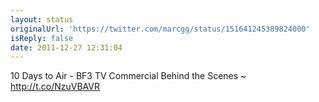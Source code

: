 ```yaml
---
layout: status
originalUrl: 'https://twitter.com/marcgg/status/151641245389824000'
isReply: false
date: 2011-12-27 12:31:04
---
```


10 Days to Air - BF3 TV Commercial Behind the Scenes ~ http://t.co/NzuVBAVR
